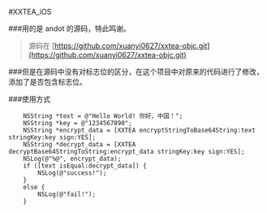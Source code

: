 #XXTEA_iOS

###用的是 andot 的源码，特此鸣谢。

>源码在 [https://github.com/xuanyi0627/xxtea-objc.git](https://github.com/xuanyi0627/xxtea-objc.git)

###但是在源码中没有对标志位的区分，在这个项目中对原来的代码进行了修改，添加了是否包含标志位。

###使用方式
```
    NSString *text = @"Hello World! 你好，中国！";
    NSString *key = @"1234567890";
    NSString *encrypt_data = [XXTEA encryptStringToBase64String:text stringKey:key sign:YES];
    NSString *decrypt_data = [XXTEA decryptBase64StringToString:encrypt_data stringKey:key sign:YES];
    NSLog(@"%@", encrypt_data);
    if ([text isEqual:decrypt_data]) {
        NSLog(@"success!");
    }
    else {
        NSLog(@"fail!");
    }
```